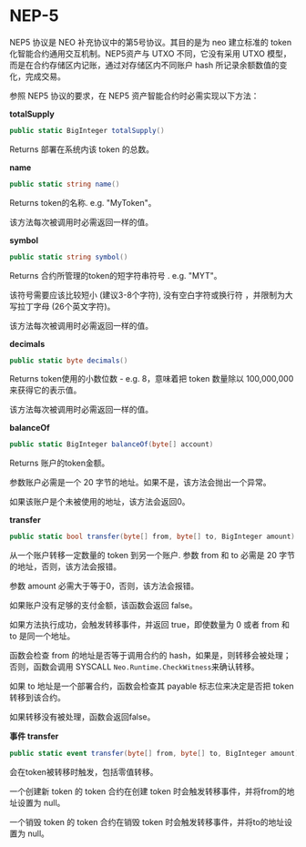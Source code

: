 # NEP-5

NEP5 协议是 NEO 补充协议中的第5号协议。其目的是为 neo 建立标准的 token 化智能合约通用交互机制。NEP5资产与 UTXO 不同，它没有采用 UTXO 模型，而是在合约存储区内记账，通过对存储区内不同账户 hash 所记录余额数值的变化，完成交易。

参照 NEP5 协议的要求，在 NEP5 资产智能合约时必需实现以下方法：

**totalSupply**    

```c#
public static BigInteger totalSupply()
```

Returns 部署在系统内该 token 的总数。 

**name**    

```c#
public static string name()
```

Returns token的名称. e.g. "MyToken"。

该方法每次被调用时必需返回一样的值。

**symbol**

```c#
public static string symbol()
```

Returns 合约所管理的token的短字符串符号 . e.g. "MYT"。

该符号需要应该比较短小 (建议3-8个字符),  没有空白字符或换行符 ，并限制为大写拉丁字母 (26个英文字符)。 

该方法每次被调用时必需返回一样的值。

**decimals**

```c#
public static byte decimals()
```

Returns token使用的小数位数 - e.g. 8，意味着把 token 数量除以 100,000,000 来获得它的表示值。

该方法每次被调用时必需返回一样的值。 

**balanceOf**

```c#
public static BigInteger balanceOf(byte[] account)
```

Returns 账户的token金额。

参数账户必需是一个 20 字节的地址。如果不是，该方法会抛出一个异常。

如果该账户是个未被使用的地址，该方法会返回0。

**transfer**

```c#
public static bool transfer(byte[] from, byte[] to, BigInteger amount)
```

从一个账户转移一定数量的 token 到另一个账户. 参数 from 和 to 必需是 20 字节的地址，否则，该方法会报错。

参数 amount 必需大于等于0，否则，该方法会报错。

如果账户没有足够的支付金额，该函数会返回 false。

如果方法执行成功，会触发转移事件，并返回 true，即使数量为 0 或者 from 和 to 是同一个地址。

函数会检查 from 的地址是否等于调用合约的 hash，如果是，则转移会被处理；否则，函数会调用 SYSCALL `Neo.Runtime.CheckWitness`来确认转移。

如果 to 地址是一个部署合约，函数会检查其 payable 标志位来决定是否把 token 转移到该合约。

如果转移没有被处理，函数会返回false。

**事件 transfer**

```c#
public static event transfer(byte[] from, byte[] to, BigInteger amount)
```

会在token被转移时触发，包括零值转移。

一个创建新 token 的 token 合约在创建 token 时会触发转移事件，并将from的地址设置为 null。

一个销毁 token 的 token 合约在销毁 token 时会触发转移事件，并将to的地址设置为 null。